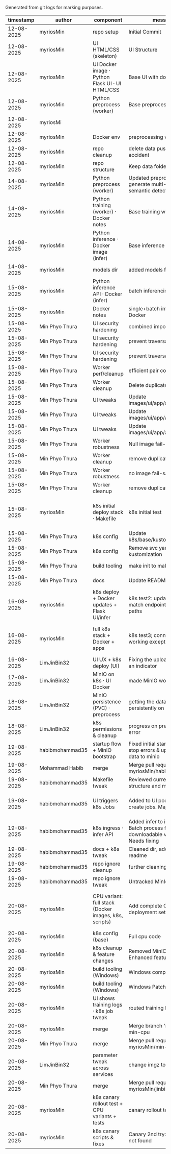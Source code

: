 Generated from git logs for marking purposes.

| timestamp  | author          | component                                             | message                                                                                   | files affected                                                                                                                                                                                                                                                                                                                                                                              |
| ---------- | --------------- | ----------------------------------------------------- | ----------------------------------------------------------------------------------------- | ------------------------------------------------------------------------------------------------------------------------------------------------------------------------------------------------------------------------------------------------------------------------------------------------------------------------------------------------------------------------------------------- |
| 12-08-2025 | myriosMin       | repo setup                                            | Initial Commit                                                                            | .dockerignore, .gitignore, README.md                                                                                                                                                                                                                                                                                                                                                        |
| 12-08-2025 | myriosMin       | UI HTML/CSS (skeleton)                                | UI Structure                                                                              | app.py, tailwind.css, app.js, base.html, index.html, inference.html                                                                                                                                                                                                                                                                                                                         |
| 12-08-2025 | myriosMin       | UI Docker image · Python Flask UI · UI HTML/CSS       | Base UI with docker                                                                       | Dockerfile, app.py, tailwind.config.js, tailwind.css, app.js, base.html, index.html, inference.html, wsgi.py, requirements.txt, docker-cmd-sketch.txt                                                                                                                                                                                                                                       |
| 12-08-2025 | myriosMin       | Python preprocess (worker)                            | Base preprocessing logic                                                                  | common.py, preprocess.py, requirements.txt                                                                                                                                                                                                                                                                                                                                                  |
| 12-08-2025 | myriosMi        |                                                       |                                                                                           |                                                                                                                                                                                                                                                                                                                                                                                             |
| 12-08-2025 | myriosMin       | Docker env                                            | preprocessing with docker                                                                 | .env.example                                                                                                                                                                                                                                                                                                                                                                                |
| 12-08-2025 | myriosMin       | repo cleanup                                          | delete data pushed by accident                                                            | .gitignore, \*.png, \*.json, \*.txt (dataset files)                                                                                                                                                                                                                                                                                                                                         |
| 12-08-2025 | myriosMin       | repo structure                                        | Keep data folder structure                                                                | .gitignore, .gitkeep                                                                                                                                                                                                                                                                                                                                                                        |
| 14-08-2025 | myriosMin       | Python preprocess (worker)                            | Updated preprocessing to generate multi-class semantic detection labels                   | docker-cmd-sketch.txt, common.py, preprocess.py, requirements.txt                                                                                                                                                                                                                                                                                                                           |
| 14-08-2025 | myriosMin       | Python training (worker) · Docker notes               | Base training with Docker                                                                 | docker-cmd-sketch.txt, preprocess.py, train.py, .gitkeep                                                                                                                                                                                                                                                                                                                                    |
| 14-08-2025 | myriosMin       | Python inference · Docker image (infer)               | Base inference code                                                                       | Dockerfile, infer.py, requirements.txt                                                                                                                                                                                                                                                                                                                                                      |
| 14-08-2025 | myriosMin       | models dir                                            | added models folder                                                                       | .gitignore, .gitkeep                                                                                                                                                                                                                                                                                                                                                                        |
| 15-08-2025 | myriosMin       | Python inference API · Docker (infer)                 | batch inferencing                                                                         | Dockerfile, infer\_api.py, requirements.txt                                                                                                                                                                                                                                                                                                                                                 |
| 15-08-2025 | myriosMin       | Docker notes                                          | single+batch inference with Docker                                                        | docker-cmd-sketch.txt                                                                                                                                                                                                                                                                                                                                                                       |
| 15-08-2025 | Min Phyo Thura  | UI security hardening                                 | combined import                                                                           | common.py                                                                                                                                                                                                                                                                                                                                                                                   |
| 15-08-2025 | Min Phyo Thura  | UI security hardening                                 | prevent traversal attack                                                                  | app.py                                                                                                                                                                                                                                                                                                                                                                                      |
| 15-08-2025 | Min Phyo Thura  | UI security hardening                                 | prevent traversal attack                                                                  | app.py                                                                                                                                                                                                                                                                                                                                                                                      |
| 15-08-2025 | Min Phyo Thura  | Worker perf/cleanup                                   | efficient pair counting                                                                   | preprocess.py                                                                                                                                                                                                                                                                                                                                                                               |
| 15-08-2025 | Min Phyo Thura  | Worker cleanup                                        | Delete duplicate import                                                                   | preprocess.py                                                                                                                                                                                                                                                                                                                                                                               |
| 15-08-2025 | Min Phyo Thura  | UI tweaks                                             | Update images/ui/app/app.py                                                               | app.py                                                                                                                                                                                                                                                                                                                                                                                      |
| 15-08-2025 | Min Phyo Thura  | UI tweaks                                             | Update images/ui/app/app.py                                                               | app.py                                                                                                                                                                                                                                                                                                                                                                                      |
| 15-08-2025 | Min Phyo Thura  | UI tweaks                                             | Update images/ui/app/app.py                                                               | app.py                                                                                                                                                                                                                                                                                                                                                                                      |
| 15-08-2025 | Min Phyo Thura  | Worker robustness                                     | Null image fail-safe                                                                      | train.py                                                                                                                                                                                                                                                                                                                                                                                    |
| 15-08-2025 | Min Phyo Thura  | Worker cleanup                                        | remove duplicate import                                                                   | preprocess.py                                                                                                                                                                                                                                                                                                                                                                               |
| 15-08-2025 | Min Phyo Thura  | Worker robustness                                     | no image fail-safe                                                                        | train.py                                                                                                                                                                                                                                                                                                                                                                                    |
| 15-08-2025 | Min Phyo Thura  | Worker cleanup                                        | remove duplicate import                                                                   | preprocess.py                                                                                                                                                                                                                                                                                                                                                                               |
| 15-08-2025 | myriosMin       | k8s initial deploy stack · Makefile                   | k8s initial test                                                                          | Makefile, README.md, docker-cmd-sketch.txt, infer\_api.py, preprocess.py, train.py, deploy-infer.yaml, deploy-ui.yaml, hpa-*.yaml, ingress.yaml, job-*.yaml, kustomization.yaml, namespace.yaml, netpol-*.yaml, pdb-*.yaml, pvc-*.yaml, secret-app.yaml, dev/kustomization.yaml, scripts/*                                                                                                  |
| 15-08-2025 | Min Phyo Thura  | k8s config                                            | Update k8s/base/kustomization.yaml                                                        | kustomization.yaml                                                                                                                                                                                                                                                                                                                                                                          |
| 15-08-2025 | Min Phyo Thura  | k8s config                                            | Remove svc yaml from kustomization                                                        | kustomization.yaml                                                                                                                                                                                                                                                                                                                                                                          |
| 15-08-2025 | Min Phyo Thura  | build tooling                                         | make init to make all                                                                     | Makefile                                                                                                                                                                                                                                                                                                                                                                                    |
| 15-08-2025 | Min Phyo Thura  | docs                                                  | Update README.md                                                                          | README.md                                                                                                                                                                                                                                                                                                                                                                                   |
| 16-08-2025 | myriosMin       | k8s deploy + Docker updates + Flask UI/infer          | k8s test2: updated flask to match endpoints + docker paths                                | Makefile, docker-cmd-sketch.txt, Dockerfile (infer/ui/worker), app.py, index.html, inference.html, deploy-infer.yaml, job-train.yaml, kustomization.yaml, netpol-allow-egress-web.yaml, pvc-\*.yaml                                                                                                                                                                                         |
| 16-08-2025 | myriosMin       | full k8s stack + Docker + apps                        | k8s test3; connections working except volumes                                             | .dockerignore, .env.example, .gitignore, Makefile, README.md, docker-cmd-sketch.txt, images/\* (Dockerfile, app.py, templates, requirements.txt), k8s/base/\* (deploy/hpa/ingress/job/kustomization/namespace/netpol/pdb/pvc/secret), k8s/dev/kustomization.yaml                                                                                                                            |
| 16-08-2025 | LimJinBin32     | UI UX + k8s deploy (UI)                               | Fixing the upload and adding an indicator                                                 | app.py, index.html, deploy-ui.yaml                                                                                                                                                                                                                                                                                                                                                          |
| 17-08-2025 | LimJinBin32     | MinIO on k8s · UI Docker                              | made MinIO work                                                                           | Makefile, UI Dockerfile, app.py, index.html, requirements.txt, worker/requirements.txt, minio-\*.yaml                                                                                                                                                                                                                                                                                       |
| 18-08-2025 | LimJinBin32     | MinIO persistence (PVC) · preprocess                  | getting the data to be stored persistently on MinIO                                       | Makefile, app.py, common.py, preprocess.py, configmap-app.yaml, minio-pvc.yaml, pvc-datasets.yaml                                                                                                                                                                                                                                                                                           |
| 18-08-2025 | LimJinBin32     | k8s permissions & cleanup                             | progress on preprocess error                                                              | Makefile, app.py, allow-\*.yaml, deploy-ui.yaml, kustomization.yaml, minio-pvc.yaml                                                                                                                                                                                                                                                                                                         |
| 19-08-2025 | habibmohammad35 | startup flow + MinIO bootstrap                        | Fixed initial start up logic to stop errors & upload basic data to minio                  | .vscode/settings.json, Makefile, configmap-app.yaml                                                                                                                                                                                                                                                                                                                                         |
| 19-08-2025 | Mohammad Habib  | merge                                                 | Merge pull request #11 from myriosMin/habib-minio                                         | —                                                                                                                                                                                                                                                                                                                                                                                           |
| 19-08-2025 | habibmohammad35 | Makefile tweak                                        | Reviewed current job request structure and minor changes                                  | Makefile                                                                                                                                                                                                                                                                                                                                                                                    |
| 19-08-2025 | habibmohammad35 | UI triggers k8s Jobs                                  | Added to UI pod capability to create jobs. Major feature                                  | docker-cmd-sketch.txt, app.py, index.html, configmap-app.yaml, deploy-ui.yaml, job-preprocess-cm.yaml, job-preprocess.yaml, job-train-cm.yaml, job-train.yaml, kustomization.yaml, role-ui-jobs.yaml, rolebinding-ui-job-runner.yaml                                                                                                                                                        |
| 19-08-2025 | habibmohammad35 | k8s ingress · infer API                               | Added infer to ingress rules. Batch process file downloadable via curl only. Needs fixing | README.md, infer\_api.py, ingress.yaml                                                                                                                                                                                                                                                                                                                                                      |
| 19-08-2025 | habibmohammad35 | docs + k8s tweak                                      | Cleaned dir, add back readme                                                              | README.md, ingress.yaml                                                                                                                                                                                                                                                                                                                                                                     |
| 19-08-2025 | habibmohammad35 | repo ignore cleanup                                   | further cleaning                                                                          | .gitignore, preprocess.yaml → k8s/base/preprocess.yaml                                                                                                                                                                                                                                                                                                                                      |
| 19-08-2025 | habibmohammad35 | repo ignore tweak                                     | Untracked MinIo client file                                                               | .gitignore                                                                                                                                                                                                                                                                                                                                                                                  |
| 20-08-2025 | myriosMin       | CPU variant: full stack (Docker images, k8s, scripts) | Add complete CPU deployment setup                                                         | Makefile, README.md, infer-cpu/Dockerfile, infer\_api.py, requirements.txt, ui-cpu/Dockerfile, app.py, tailwind.config.js, tailwind.css, app.js, base.html, index.html, inference.html, wsgi.py, requirements.txt, worker-cpu/Dockerfile, common.py, preprocess.py, train.py, requirements.txt, k8s base deploys/jobs/kustomization/pvc/rbac, cpu/\* kustomizations, scripts/deploy\_cpu.sh |
| 20-08-2025 | myriosMin       | k8s config (base)                                     | Full cpu code                                                                             | train.py, configmap-app.yaml, secret-app.yaml                                                                                                                                                                                                                                                                                                                                               |
| 20-08-2025 | myriosMin       | k8s cleanup & feature changes                         | Removed MinIO, Redis, Enhanced features                                                   | Makefile, inference.html, configmap-app.yaml, deploy-ui.yaml, kustomization.yaml, secret-app.yaml, cpu/\* kustomizations                                                                                                                                                                                                                                                                    |
| 20-08-2025 | myriosMin       | build tooling (Windows)                               | Windows compatible paths                                                                  | Makefile, README.md, deploy\_cpu.sh                                                                                                                                                                                                                                                                                                                                                         |
| 20-08-2025 | myriosMin       | build tooling (Windows)                               | Windows Patch                                                                             | Makefile                                                                                                                                                                                                                                                                                                                                                                                    |
| 20-08-2025 | myriosMin       | UI shows training logs · k8s job tweak                | routed training log to ui                                                                 | Makefile, app.py, index.html, train.py, job-train.yaml                                                                                                                                                                                                                                                                                                                                      |
| 20-08-2025 | myriosMin       | merge                                                 | Merge branch 'main' into min-cpu                                                          | —                                                                                                                                                                                                                                                                                                                                                                                           |
| 20-08-2025 | Min Phyo Thura  | merge                                                 | Merge pull request #13 from myriosMin/min-cpu                                             | —                                                                                                                                                                                                                                                                                                                                                                                           |
| 20-08-2025 | LimJinBin32     | parameter tweak across services                       | change imgz to 640                                                                        | docker-cmd-sketch.txt, infer\_api.py, app.py, preprocess.py, train.py                                                                                                                                                                                                                                                                                                                       |
| 20-08-2025 | Min Phyo Thura  | merge                                                 | Merge pull request #14 from myriosMin/jinbin-640                                          | —                                                                                                                                                                                                                                                                                                                                                                                           |
| 20-08-2025 | myriosMin       | k8s canary rollout test + CPU variants + tests        | canary rollout test                                                                       | CANARY-DEPLOYMENT.md, infer\_api.py, app.py, index.html, inference.html, train.py, test\_canary\_deployment.py, test\_canary\_deployment\_k8s.py                                                                                                                                                                                                                                            |
| 20-08-2025 | myriosMin       | k8s canary scripts & fixes                            | Canary 2nd try: fixed folder not found                                                    | data-copier-pod.yaml, docker-cmd-sketch.txt, infer\_api.py, app.py, preprocess.py, train.py, setup\_canary\_test.sh, k8s cpu kustomization files                                                                                                                                                                                                                                            |